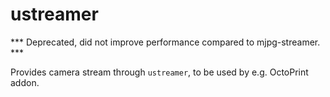 # ustreamer

*** Deprecated, did not improve performance compared to mjpg-streamer. ***

Provides camera stream through `ustreamer`, to be used by e.g. OctoPrint addon.

